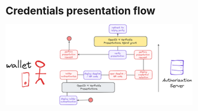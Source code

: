# Credentials presentation flow

![credential presentation](/assets/images/credentials-presentation.png)
